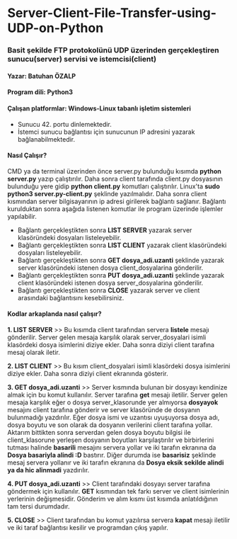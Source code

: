 # Server-Client-File-Transfer-using-UDP-on-Python
### Basit şekilde FTP protokolünü UDP üzerinden gerçekleştiren sunucu(server) servisi ve istemcisi(client)
#### Yazar: Batuhan ÖZALP
#### Program dili: Python3
#### Çalışan platformlar: Windows-Linux tabanlı işletim sistemleri
* Sunucu 42. portu dinlemektedir.
* İstemci sunucu bağlantısı için sunucunun IP adresini yazarak bağlanabilmektedir.
#### Nasıl Çalışır?
CMD ya da terminal üzerinden önce server.py bulunduğu kısımda **python server.py** yazıp çalıştırılır. Daha sonra client tarafında client.py dosyasının bulunduğu yere gidip **python client.py** komutları çalıştırılır. Linux'ta **sudo python3 server.py-client.py** şeklinde yazılmalıdır. Daha sonra client kısmından server bilgisayarının ip adresi girilerek bağlantı sağlanır. Bağlantı kurulduktan sonra aşağıda listenen komutlar ile program üzerinde işlemler yapılabilir.
* Bağlantı gerçekleştikten sonra **LIST SERVER** yazarak server klasöründeki dosyaları listeleyebilir.
* Bağlantı gerçekleştikten sonra **LIST CLIENT** yazarak client klasöründeki dosyaları listeleyebilir.
* Bağlantı gerçekleştikten sonra **GET dosya_adi.uzanti** şeklinde yazarak server klasöründeki istenen dosya client_dosyalarina gönderilir.
* Bağlantı gerçekleştikten sonra **PUT dosya_adi.uzanti** şeklinde yazarak client klasöründeki istenen dosya server_dosyalarina gönderilir.
* Bağlantı gerçekleştikten sonra **CLOSE** yazarak server ve client arasındaki bağlantısını kesebilirsiniz.

#### Kodlar arkaplanda nasıl çalışır?

**1. LIST SERVER** >>
Bu kısımda client tarafından servera **listele** mesajı gönderilir. Server gelen mesaja karşılık olarak server_dosyalari isimli klasördeki dosya isimlerini diziye ekler. Daha sonra diziyi client tarafına mesaj olarak iletir. 

**2. LIST CLIENT** >>
Bu kısım client_dosyalari isimli klasördeki dosya isimlerini diziye ekler. Daha sonra diziyi client ekranında gösterir.

**3. GET dosya_adi.uzanti** >>
Server kısmında bulunan bir dosyayı kendinize almak için bu komut kullanılır. Server tarafına **get** mesajı iletilir. Server gelen mesaja karşılık eğer o dosya server_klasorunde yer almıyorsa **dosyayok** mesajını client tarafına gönderir ve server klasöründe de dosyanın bulunmadığı yazdırılır. Eğer dosya ismi ve uzantısı uyuşuyorsa dosya adı, dosya boyutu ve son olarak da dosyanın verilerini client tarafına yollar. Aktarım bittikten sonra serverdan gelen dosya boyutu bilgisi ile client_klasorune yerleşen dosyanın boyutları karşılaştırılır ve birbirlerini tutması halinde **basarili** mesajını servera yollar ve iki tarafın ekranına da **Dosya basariyla alindi :D** bastırır. Diğer durumda ise **basarisiz** şeklinde mesaj servera yollanır ve iki tarafın ekranına da **Dosya eksik sekilde alindi ya da hic alinmadi** yazdırılır.

**4. PUT dosya_adi.uzanti** >>
Client tarafındaki dosyayı server tarafına göndermek için kullanılır. **GET** kısmından tek farkı server ve client isimlerinin yerlerinin değişmesidir. Gönderim ve alım kısmı üst kısımda anlatıldığının tam tersi durumdadır. 

**5. CLOSE** >> 
Client tarafından bu komut yazılırsa servera **kapat** mesajı iletilir ve iki taraf bağlantısı kesilir ve programdan çıkış yapılır. 
